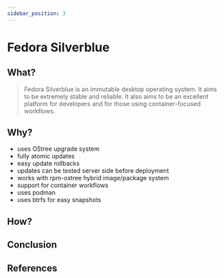```yaml
---
sidebar_position: 3
---
```


 # Fedora Silverblue

## What?

 > Fedora Silverblue is an immutable desktop operating system. It aims to be extremely stable and reliable. It also aims to be an excellent platform for developers and for those using container-focused workflows.

## Why?
 - uses OStree upgrade system
 - fully atomic updates
 - easy update rollbacks
 - updates can be tested server side before deployment
 - works with rpm-ostree hybrid image/package system
 - support for container workflows
 - uses podman
 - uses btrfs for easy snapshots

## How?

## Conclusion

## References
